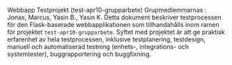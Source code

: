 Webbapp Testprojekt (test-apr10-grupparbete)
Grupmedlemmarnas : Jonas, Marcus, Yasin B., Yasin K.
Detta dokument beskriver testprocessen för den Flask-baserade webbapplikationen som tillhandahålls inom ramen för projektet `test-apr10-grupparbete`. Syftet med projektet är att ge praktisk erfarenhet av hela testprocessen, inklusive testplanering, testdesign, manuell och automatiserad testning (enhets-, integrations- och systemtester), buggrapportering och buggfixning. 
